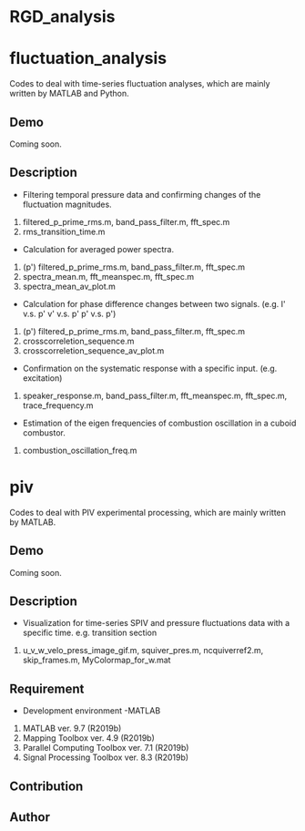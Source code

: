 # RGD_analysis

# fluctuation_analysis

Codes to deal with time-series fluctuation analyses, which are mainly written by MATLAB and Python.

## Demo

Coming soon.

## Description

- Filtering temporal pressure data and confirming changes of the fluctuation magnitudes.
1. filtered_p_prime_rms.m, band_pass_filter.m, fft_spec.m
2. rms_transition_time.m

- Calculation for averaged power spectra.
1. (p') filtered_p_prime_rms.m, band_pass_filter.m, fft_spec.m
2. spectra_mean.m, fft_meanspec.m, fft_spec.m
3. spectra_mean_av_plot.m

- Calculation for phase difference changes between two signals. (e.g. I' v.s. p' v' v.s. p' p' v.s. p')
1. (p') filtered_p_prime_rms.m, band_pass_filter.m, fft_spec.m
2. crosscorreletion_sequence.m
3. crosscorreletion_sequence_av_plot.m

- Confirmation on the systematic response with a specific input. (e.g. excitation)
1. speaker_response.m, band_pass_filter.m, fft_meanspec.m, fft_spec.m, trace_frequency.m

- Estimation of the eigen frequencies of combustion oscillation in a cuboid combustor.
1. combustion_oscillation_freq.m



# piv

Codes to deal with PIV experimental processing, which are mainly written by MATLAB.

## Demo

Coming soon.

## Description

- Visualization for time-series SPIV and pressure fluctuations data with a specific time. e.g. transition section
1. u_v_w_velo_press_image_gif.m, squiver_pres.m, ncquiverref2.m, skip_frames.m, MyColormap_for_w.mat





## Requirement

- Development environment -MATLAB
1. MATLAB ver. 9.7 (R2019b)
2. Mapping Toolbox ver. 4.9 (R2019b)
3. Parallel Computing Toolbox ver. 7.1 (R2019b)
4. Signal Processing Toolbox ver. 8.3 (R2019b)

## Contribution







## Author
